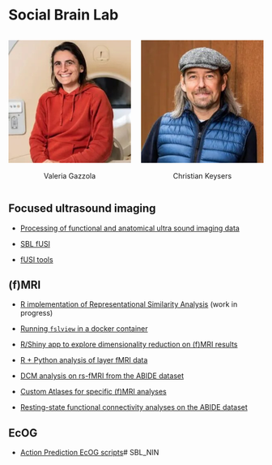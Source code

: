 # Social Brain Lab

<div style="display: flex; justify-content: space-between;">

<div style="width: 48%;">

![img](img/valeria.jpg)
<p align="center">Valeria Gazzola</p>

</div>

<div style="width: 48%;">

![](img/christian.jpg)
<p align="center">Christian Keysers</p>
</div>

</div>

## Focused ultrasound imaging
- [Processing of functional and anatomical ultra sound imaging data](https://github.com/Herseninstituut/fUSI-Analysis)

- [SBL fUSI](https://github.com/Herseninstituut/SBL_FUSI)

- [fUSI tools](https://github.com/Herseninstituut/fUSI-tools)


## (f)MRI
- [R implementation of Representational Similarity Analysis](https://github.com/Herseninstituut/RSA) (work in progress)

- [Running `fslview` in a docker container](https://github.com/Herseninstituut/fslview_in_a_box)

- [R/Shiny app to explore dimensionality reduction on (f)MRI results](https://github.com/Herseninstituut/neuroimaging_dimred)

- [R + Python analysis of layer fMRI data](https://github.com/Herseninstituut/layerfMRI)

- [DCM analysis on rs-fMRI from the ABIDE dataset](https://github.com/Herseninstituut/ASD_DCM_subcortex_sensory)

- [Custom Atlases for specific (f)MRI analyses](https://github.com/Herseninstituut/Atlases-Neuroimaging)

- [Resting-state functional connectivity analyses on the ABIDE dataset](https://github.com/Herseninstituut/rsfnc)

## EcOG
- [Action Prediction EcOG scripts](https://github.com/Csaramon/ActionPredictionECoG)# SBL_NIN

